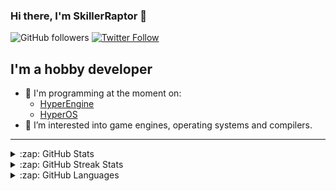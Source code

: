 ﻿### Hi there, I'm SkillerRaptor 👋

![GitHub followers](https://img.shields.io/github/followers/SkillerRaptor?color=181717&label=Follow%20%40SkillerRaptor&logo=Github&style=for-the-badge)
[![Twitter Follow](https://img.shields.io/twitter/follow/SkillerRaptor25?color=1DA1F2&logo=twitter&style=for-the-badge)](https://twitter.com/intent/follow?original_referer=https%3A%2F%2Fgithub.com%2FSkillerRaptor&screen_name=SkillerRaptor25)

## I'm a hobby developer

- 🔭 I'm programming at the moment on:
    - [HyperEngine][hyper-engine]
    - [HyperOS][hyper-os]
- 🌱 I’m interested into game engines, operating systems and compilers.

---

<details>
    <summary>:zap: GitHub Stats</summary>
    <br />
    <img align="left" alt="SkillerRaptor's GitHub Stats" src="https://github-readme-stats.skillerraptor.vercel.app/api?username=SkillerRaptor&theme=tokyonight&hide_border=true&show_icons=true&include_all_commits=true" />
    <br clear="all" />
</details>

<details>
    <summary>:zap: GitHub Streak Stats</summary>
    <br />
    <img align="left" alt="SkillerRaptor's Streak Stats" src="https://github-readme-streak-stats.herokuapp.com?user=SkillerRaptor&theme=tokyonight&hide_border=true" />
    <br clear="all" />
</details>

<details>
    <summary>:zap: GitHub Languages</summary>
    <br />
    <img align="left" alt="SkillerRaptor's GitHub Stats" src="https://github-readme-stats.skillerraptor.vercel.app/api/top-langs/?username=SkillerRaptor&theme=tokyonight&hide_border=true" />
    <br clear="all" />
</details>

[hyper-engine]: https://github.com/SkillerRaptor/HyperEngine
[hyper-lang]: https://github.com/SkillerRaptor/HyperLang
[hyper-os]: https://github.com/SkillerRaptor/HyperOS
